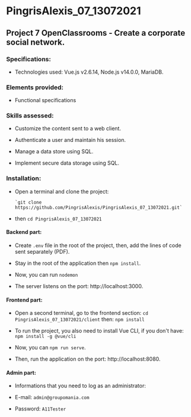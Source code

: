 # PingrisAlexis_07_13072021

## Project 7 OpenClassrooms - Create a corporate social network.

### Specifications:

- Technologies used: Vue.js v2.6.14, Node.js v14.0.0, MariaDB.

### Elements provided:

- Functional specifications

### Skills assessed:

- Customize the content sent to a web client.

- Authenticate a user and maintain his session.

- Manage a data store using SQL.

- Implement secure data storage using SQL. 

### Installation: 

- Open a terminal and clone the project: 
            
      `git clone https://github.com/PingrisAlexis/PingrisAlexis_07_13072021.git`

- then `cd PingrisAlexis_07_13072021`

#### Backend part: 

- Create `.env` file in the root of the project, then, add the lines of code sent separately (PDF).

- Stay in the root of the application then `npm install`.

- Now, you can run `nodemon`

- The server listens on the port: http://localhost:3000.

#### Frontend part:

- Open a second terminal, go to the frontend section: `cd PingrisAlexis_07_13072021/client` then: `npm install`

- To run the project, you also need to install Vue CLI, if you don't have: ` npm install -g @vue/cli`

- Now, you can  `npm run serve`.

- Then, run the application on the port: http://localhost:8080.


#### Admin part:

- Informations that you need to log as an administrator:

- E-mail: `admin@groupomania.com`

- Password: `A11Tester`
